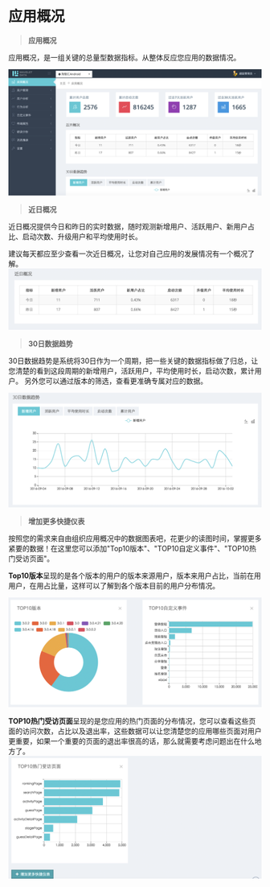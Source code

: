 # 应用概况

> **应用概况**

应用概况，是一组关键的总量型数据指标。从整体反应您应用的数据情况。

![](/assets/general.png)

> **近日概况**

近日概况提供今日和昨日的实时数据，随时观测新增用户、活跃用户、新用户占比、启动次数、升级用户和平均使用时长。

建议每天都应至少查看一次近日概况，让您对自己应用的发展情况有一个概况了解。
![](/assets/recent_overview.png)

> **30日数据趋势**

30日数据趋势是系统将30日作为一个周期，把一些关键的数据指标做了归总，让您清楚的看到这段周期的新增用户，活跃用户，平均使用时长，启动次数，累计用户。 另外您可以通过版本的筛选，查看更准确专属对应的数据。 

![](/assets/30days.png)

> **增加更多快捷仪表**

按照您的需求来自由组织应用概况中的数据图表吧，花更少的读图时间，掌握更多紧要的数据！在这里您可以添加"Top10版本"、"TOP10自定义事件"、"TOP10热门受访页面"。


**Top10版本**呈现的是各个版本的用户的版本来源用户，版本来用户占比，当前在用用户，在用占比量，这样可以了解到各个版本目前的用户分布情况。

![](/assets/top_version_event.png)


**TOP10热门受访页面**呈现的是您应用的热门页面的分布情况，您可以查看这些页面的访问次数，占比以及退出率，这些数据可以让您清楚您的应用哪些页面对用户更重要，如果一个重要的页面的退出率很高的话，那么就需要考虑问题出在什么地方了。
![](/assets/top_page.png)

